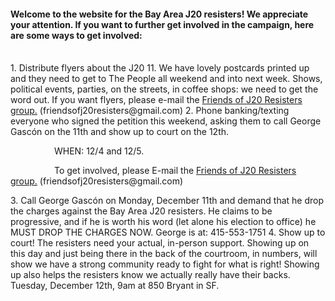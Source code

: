#### Welcome to the website for the Bay Area J20 resisters! We appreciate your attention. If you want to further get involved in the campaign, here are some ways to get involved: 
<br/>
1. Distribute flyers about the J20 11. We have lovely postcards printed up and they need to get to The People all weekend and into next week. Shows, political events, parties, on the streets, in coffee shops: we need to get the word out. If you want flyers, please e-mail the <a href="mailto:friendsofj20resisters@gmail.com?subject=Flyering - Redirected From Website">Friends of J20 Resisters group.</a> (friendsofj20resisters@gmail.com)
2. Phone banking/texting everyone who signed the petition this weekend, asking them to call George Gascón on the 11th and show up to court on the 12th. 
<p style="text-indent: 5em">WHEN: 12/4 and 12/5. </p>
<p style="text-indent: 5em">To get involved, please E-mail the <a style="text-indent: 5em" href="mailto:friendsofj20resisters@gmail.com?subject=Flyering - Redirected From Website">Friends of J20 Resisters group.</a> (friendsofj20resisters@gmail.com)</p>
3. Call George Gascón on Monday, December 11th and demand that he drop the charges against the Bay Area J20 resisters. He claims to be progressive, and if he is worth his word (let alone his election to office) he MUST DROP THE CHARGES NOW. George is at: 415-553-1751
4. Show up to court! The resisters need your actual, in-person support. Showing up on this day and just being there in the back of the courtroom, in numbers, will show we have a strong community ready to fight for what is right! Showing up also helps the resisters know we actually really have their backs. Tuesday, December 12th, 9am at 850 Bryant in SF.
